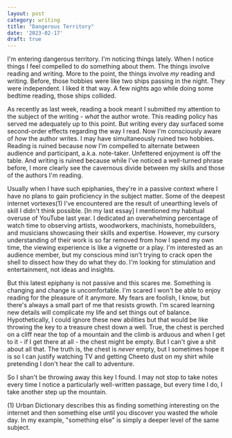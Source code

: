 ```yaml
---
layout: post
category: writing
title: "Dangerous Territory"
date: '2023-02-17'
draft: true
---
```


I'm entering dangerous territory. I'm noticing things lately. When I notice things I feel compelled to do something about them. The things involve reading and writing. More to the point, the things involve _my_ reading and writing. Before, those hobbies were like two ships passing in the night. They were independent. I liked it that way. A few nights ago while doing some bedtime reading, those ships collided.

As recently as last week, reading a book meant I submitted my attention to the subject of the writing - _what_ the author wrote. This reading policy has served me adequately up to this point. But writing every day surfaced some second-order effects regarding the way I read. Now I'm consciously aware of _how_ the author writes. I may have simultaneously ruined two hobbies. Reading is ruined because now I'm compelled to alternate between audience and participant, a.k.a. note-taker. Unfettered enjoyment is off the table. And writing is ruined because while I've noticed a well-turned phrase before, I more clearly see the cavernous divide between my skills and those of the authors I'm reading.

Usually when I have such epiphanies, they're in a passive context where I have no plans to gain proficiency in the subject matter. Some of the deepest internet vortexes(1) I've encountered are the result of unearthing levels of skill I didn't think possible. [In my last essay] I mentioned my habitual overuse of YouTube last year. I dedicated an overwhelming percentage of watch time to observing artists, woodworkers, machinists, homebuilders, and musicians showcasing their skills and expertise. However, my cursory understanding of their work is so far removed from how I spend my own time, the viewing experience is like a vignette or a play. I'm interested as an audience member, but my conscious mind isn't trying to crack open the shell to dissect how they do what they do. I'm looking for stimulation and entertainment, not ideas and insights.

But this latest epiphany is not passive and this scares me. Something is changing and change is uncomfortable. I'm scared I won't be able to enjoy reading for the pleasure of it anymore. My fears are foolish, I know, but there's always a small part of me that resists growth. I'm scared learning new details will complicate my life and set things out of balance. Hypothetically, I could ignore these new abilities but that would be like throwing the key to a treasure chest down a well. True, the chest is perched on a cliff near the top of a mountain and the climb is arduous and when I get to it - if I get there at all - the chest might be empty. But I can't give a shit about all that. The truth is, the chest is _never_ empty, but I sometimes hope it is so I can justify watching TV and getting Cheeto dust on my shirt while pretending I don't hear the call to adventure.

So I shan't be throwing away this key I found. I may not stop to take notes every time I notice a particularly well-written passage, but every time I do, I take another step up the mountain.

(1) Urban Dictionary describes this as finding something interesting on the internet and then something else until you discover you wasted the whole day. In my example, "something else" is simply a deeper level of the same subject.